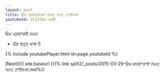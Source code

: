 ```yaml
---
layout: post
title: ਓਮ ਸੁਆਮੁਨਾਯਾ ਨਮਹ ੧੦੮ ਟਾਇਮਸ
youtubeId: 2tJJ1kv-usM
---
```

 
 
 ਓਮ ਪ੍ਰਵਾਰਯੈ ਨਮਹ  
 
 -  ਕੌਣ ਬਹੁਤ ਖਾਸ ਹੈ 
 
  
 
  
 
 
 
 
 
 


{% include youtubePlayer.html id=page.youtubeId %}
 
[Next]({{ site.baseurl }}{% link  split2/_posts/2015-03-29-ਓਮ ਸਰਵਾੜਾਏ ਨਮਹ ੧੦੮ ਟਾਇਮਸ.md%})
 
